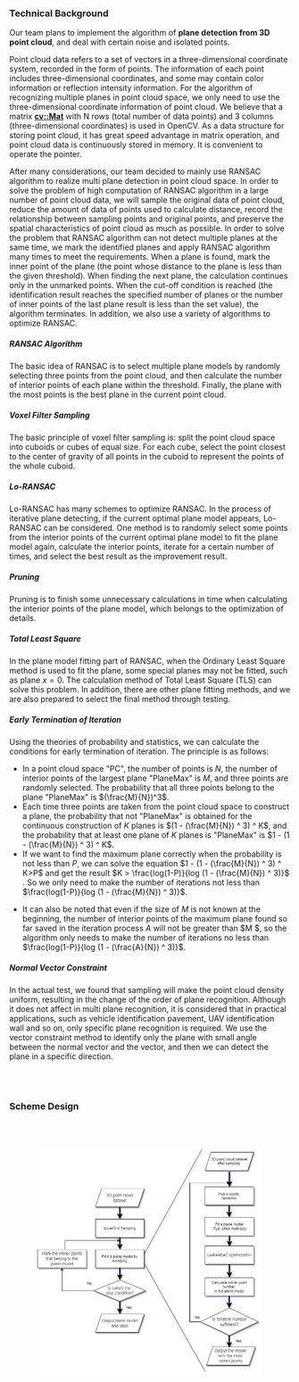 ### Technical Background

Our team plans to implement the algorithm of **plane detection from 3D point cloud**, and deal with certain noise and isolated points.

Point cloud data refers to a set of vectors in a three-dimensional coordinate system, recorded in the form of points. The information of each point includes three-dimensional coordinates, and some may contain color information or reflection intensity information. For the algorithm of recognizing multiple planes in point cloud space, we only need to use the three-dimensional coordinate information of point cloud. We believe that a matrix [**cv::Mat**](https://docs.opencv.org/master/d3/d63/classcv_1_1Mat.html)  with N rows (total number of data points) and 3 columns (three-dimensional coordinates) is used in OpenCV. As a data structure for storing point cloud, it has great speed advantage in matrix operation, and point cloud data is continuously stored in memory. It is convenient to operate the pointer.

After many considerations, our team decided to mainly use RANSAC algorithm to realize multi plane detection in point cloud space. In order to solve the problem of high computation of RANSAC algorithm in a large number of point cloud data, we will sample the original data of point cloud, reduce the amount of data of points used to calculate distance, record the relationship between sampling points and original points, and preserve the spatial characteristics of point cloud as much as possible. In order to solve the problem that RANSAC algorithm can not detect multiple planes at the same time, we mark the identified planes and apply RANSAC algorithm many times to meet the requirements. When a plane is found, mark the inner point of the plane (the point whose distance to the plane is less than the given threshold). When finding the next plane, the calculation continues only in the unmarked points. When the cut-off condition is reached (the identification result reaches the specified number of planes or the number of inner points of the last plane result is less than the set value), the algorithm terminates. In addition, we also use a variety of algorithms to optimize RANSAC.	

##### RANSAC Algorithm

The basic idea of RANSAC is to select multiple plane models by randomly selecting three points from the point cloud, and then calculate the number of interior points of each plane within the threshold. Finally, the plane with the most points is the best plane in the current point cloud.

##### Voxel Filter Sampling

The basic principle of voxel filter sampling is: split the point cloud space into cuboids or cubes of equal size. For each cube, select the point closest to the center of gravity of all points in the cuboid to represent the points of the whole cuboid.

##### Lo-RANSAC

Lo-RANSAC has many schemes to optimize RANSAC. In the process of iterative plane detecting, if the current optimal plane model appears, Lo-RANSAC can be considered. One method is to randomly select some points from the interior points of the current optimal plane model to fit the plane model again, calculate the interior points, iterate for a certain number of times, and select the best result as the improvement result.

##### Pruning

Pruning is to finish some unnecessary calculations in time when calculating the interior points of the plane model, which belongs to the optimization of details.

##### Total Least Square

In the plane model fitting part of RANSAC, when the Ordinary Least Square method is used to fit the plane, some special planes may not be fitted, such as plane $x = 0$. The calculation method of Total Least Square (TLS) can solve this problem. In addition, there are other plane fitting methods, and we are also prepared to select the final method through testing.

##### Early Termination of Iteration

Using the theories of probability and statistics, we can calculate the conditions for early termination of iteration. The principle is as follows:

* In a point cloud space "PC", the number of points is $N$, the number of interior points of the largest plane "PlaneMax" is $M$, and three points are randomly selected. The probability that all three points belong to the plane "PlaneMax" is $(\frac{M}{N})^3$.
* Each time three points are taken from the point cloud space to construct a plane, the probability that not "PlaneMax" is obtained for the continuous construction of $K$ planes is $(1 - (\frac{M}{N}) ^ 3) ^ K$, and the probability that at least one plane of $K$ planes is "PlaneMax" is $1 - (1 - (\frac{M}{N}) ^ 3) ^ K$.
* If we want to find the maximum plane correctly when the probability is not less than $P$, we can solve the equation $1 - (1 - (\frac{M}{N}) ^ 3) ^ K>P$ and get the result $K > \frac{log(1-P)}{log (1 - (\frac{M}{N}) ^ 3)}$ . So we only need to make the number of iterations not less than $\frac{log(1-P)}{log (1 - (\frac{M}{N}) ^ 3)}$.

- It can also be noted that even if the size of $M$ is not known at the beginning, the number of interior points of the maximum plane found so far saved in the iteration process $A$ will not be greater than $M $, so the algorithm only needs to make the number of iterations no less than $\frac{log(1-P)}{log (1 - (\frac{A}{N}) ^ 3)}$.

##### Normal Vector Constraint

In the actual test, we found that sampling will make the point cloud density uniform, resulting in the change of the order of plane recognition. Although it does not affect in multi plane recognition, it is considered that in practical applications, such as vehicle identification pavement, UAV identification wall and so on, only specific plane recognition is required. We use the vector constraint method to identify only the plane with small angle between the normal vector and the vector, and then we can detect the plane in a specific direction.

<br><br>

### Scheme Design

<img src="./images/framwork-EN.png" style="transform: scale(0.8);" />
